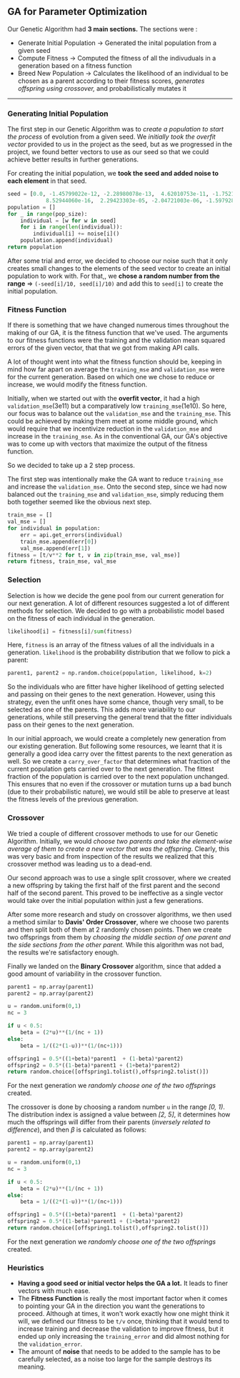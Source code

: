 ## GA for Parameter Optimization

Our Genetic Algorithm had **3 main sections.** The sections were : 

- Generate Initial Population → Generated the inital population from a given seed
- Compute Fitness → Computed the fitness of all the indivuduals in a generation based on a fitness function
- Breed New Population → Calculates the likelihood of an individual to be chosen as a parent according to their fitness scores, *generates offspring using crossover,* and probabilistically mutates it
  
---
### Generating Initial Population

The first step in our Genetic Algorithm was to *create a population to start the process* of evolution from a given seed. We *initially took the overfit vector* provided to us in the project as the seed, but as we progressed in the project, we found better vectors to use as our seed so that we could achieve better results in further generations.

For creating the initial population, we **took the seed and added noise to each element** in that seed.

```python
seed = [0.0, -1.45799022e-12, -2.28980078e-13,  4.62010753e-11, -1.75214813e-10, -1.83669770e-15,
            8.52944060e-16,  2.29423303e-05, -2.04721003e-06, -1.59792834e-08,  9.98214034e-10]
population = []
for _ in range(pop_size):
    individual = [w for w in seed]
    for i in range(len(individual)):
        individual[i] += noise[i]()
    population.append(individual)
return population
```

After some trial and error, we decided to choose our noise such that it only creates small changes to the elements of the seed vector to create an initial population to work with. For that,, we **chose a random number from the range** ⇒ `(-seed[i]/10, seed[i]/10)` and add this to `seed[i]` to create the initial population.

### Fitness Function

If there is something that we have changed numerous times throughout the making of our GA, it is the fitness function that we've used. The arguments to our fitness functions were the training and the validation mean squared errors of the given vector, that that we got from making API calls.

A lot of thought went into what the fitness function should be, keeping in mind how far apart on average the `training_mse` and `validation_mse` were for the current generation. Based on which one we chose to reduce or increase, we would modify the fitness function.

Initially, when we started out with the **overfit vector**, it had a high `validation_mse`(3e11) but a comparatively low `training_mse`(1e10). So here, our focus was to balance out the `validation_mse` and the `training_mse`. This could be achieved by making them meet at some middle ground, which would require that we incentivize reduction in the `validation_mse` and increase in the `training_mse`. As in the conventional GA, our GA's objective was to come up with vectors that maximize the output of the fitness function.

So we decided to take up a 2 step process.

The first step was intentionally make the GA want to reduce `training_mse` and increase the `validation_mse`. Onto the second step, since we had now balanced out the `training_mse` and `validation_mse`, simply reducing them both together seemed like the obvious next step.

```python
train_mse = []
val_mse = []
for individual in population:
    err = api.get_errors(individual)
    train_mse.append(err[0])
    val_mse.append(err[1])
fitness = [t/v**2 for t, v in zip(train_mse, val_mse)]
return fitness, train_mse, val_mse
```

### Selection

Selection is how we decide the gene pool from our current generation for our next generation. A lot of different resources suggested a lot of different methods for selection. We decided to go with a probabilistic model based on the fitness of each individual in the generation.

```python
likelihood[i] = fitness[i]/sum(fitness)
```

Here, `fitness` is an array of the fitness values of all the individuals in a generation. `likelihood` is the probability distribution that we follow to pick a parent:

```python
parent1, parent2 = np.random.choice(population, likelihood, k=2)
```

So the individuals who are fitter have higher likelihood of getting selected and passing on their genes to the next generation. However, using this strategy, even the unfit ones have some chance, though very small, to be selected as one of the parents. This adds more variability to our generations, while still preserving the general trend that the fitter individuals pass on their genes to the next generation.

In our initial approach, we would create a completely new generation from our existing generation. But following some resources, we learnt that it is generally a good idea carry over the fittest parents to the next generation as well. So we create a `carry_over_factor` that determines what fraction of the current population gets carried over to the next generation. The fittest fraction of the population is carried over to the next population unchanged. This ensures that no even if the crossover or mutation turns up a bad bunch (due to their probabilistic nature), we would still be able to preserve at least the fitness levels of the previous generation.

### Crossover

We tried a couple of different crossover methods to use for our Genetic Algorithm. Initially, we would *choose two parents and take the element-wise average of them to create a new vector that was the offspring*. Clearly, this was very basic and from inspection of the results we realized that this crossover method was leading us to a dead-end.

Our second approach was to use a single split crossover, where we created a new offspring by taking the first half of the first parent and the second half of the second parent. This proved to be ineffective as a single vector would take over the initial population within just a few generations.

After some more research and study on crossover algorithms, we then used a method similar to **Davis' Order Crossover**, where we choose two parents and then split both of them at 2 randomly chosen points. Then we create two offsprings from them by *choosing the middle section of one parent and the side sections from the other parent.* While this algorithm was not bad, the results we're satisfactory enough.

Finally we landed on the **Binary Crossover** algorithm, since that added a good amount of variability in the crossover function.

```python
parent1 = np.array(parent1)
parent2 = np.array(parent2)

u = random.uniform(0,1)
nc = 3

if u < 0.5:
    beta = (2*u)**(1/(nc + 1))
else:
    beta = 1/((2*(1-u))**(1/(nc+1)))

offspring1 = 0.5*((1+beta)*parent1  + (1-beta)*parent2)
offspring2 = 0.5*((1-beta)*parent1 + (1+beta)*parent2)
return random.choice([offspring1.tolist(),offspring2.tolist()])
```

For the next generation we *randomly choose one of the two offsprings* created.

The crossover is done by choosing a random number `u` in the range *[0, 1)*. The distribution index is assigned a value between *[2, 5]*, it determines how much the offsprings will differ from their parents (*inversely related to difference*), and then $\beta$ is calculated as follows:

```python
parent1 = np.array(parent1)
parent2 = np.array(parent2)

u = random.uniform(0,1)
nc = 3

if u < 0.5:
    beta = (2*u)**(1/(nc + 1))
else:
    beta = 1/((2*(1-u))**(1/(nc+1)))

offspring1 = 0.5*((1+beta)*parent1  + (1-beta)*parent2)
offspring2 = 0.5*((1-beta)*parent1 + (1+beta)*parent2)
return random.choice([offspring1.tolist(),offspring2.tolist()])
```

For the next generation we *randomly choose one of the two offsprings* created.

### Heuristics

- **Having a good seed or initial vector helps the GA a lot.** It leads to finer vectors with much ease.
- The **Fitness Function** is really the most important factor when it comes to pointing your GA in the direction you want the generations to proceed. Although at times, it won't work exactly how one might think it will, we defined our fitness to be `t/v` once, thinking that it would tend to increase training and decrease the validation to improve fitness, but it ended up only increasing the `training_error` and did almost nothing for the `validation_error`.
- The amount of **noise** that needs to be added to the sample has to be carefully selected, as a noise too large for the sample destroys its meaning.
